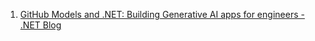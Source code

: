 1. [GitHub Models and .NET: Building Generative AI apps for engineers - .NET Blog](https://devblogs.microsoft.com/dotnet/using-github-models-and-dotnet-to-build-generative-ai-apps/?ref=dailydev)